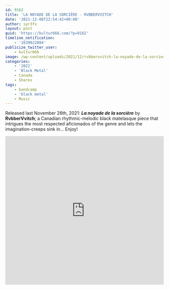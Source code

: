 ```yaml
---
id: 9162
title: 'LA NOYADE DE LA SORCIÈRE - RVBBERVVITCH'
date: '2021-12-08T22:54:42+00:00'
author: syr3fx
layout: post
guid: 'https://kultur666.com/?p=9162'
timeline_notification:
    - '1639022084'
publicize_twitter_user:
    - kultur666
image: /wp-content/uploads/2021/12/rvbbervvitch-la-noyade-de-la-sorciere-a3303087406_10.jpg
categories:
    - '2021'
    - 'Black Metal'
    - Canada
    - Shares
tags:
    - bandcamp
    - 'black metal'
    - Music
---
```


Released last November 26th, 2021: ***La noyade de la sorcière*** by **RvbberVvitch**; a Canadian rhythmic-melodic black matelasque piece that intrigues the most respected aficionados of the genre and lets the imagination-creeps sink in… Enjoy!

<iframe style="border: 0; width: 100%; height: 472px;" src="https://bandcamp.com/EmbeddedPlayer/album=4163316170/size=large/bgcol=333333/linkcol=e99708/tracklist=false/transparent=true/" seamless></iframe>